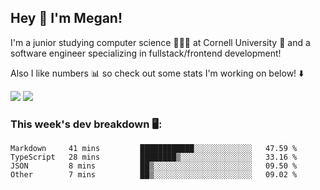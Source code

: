 ## Hey 👋 I'm Megan! 
I'm a junior studying computer science 👩🏻‍💻 at Cornell University 🐻 and a software engineer specializing in fullstack/frontend development!

Also I like numbers 📊 so check out some stats I'm working on below! ⬇️

<img src="https://github-readme-stats.vercel.app/api?username=meganyin13&show_icons=true&hide=stars&count_private=true" />

<img src="https://github-readme-stats.vercel.app/api/top-langs/?username=meganyin13&layout=compact&hide=Jupyter%20Notebook" />

### This week's dev breakdown 🖥:
<!--START_SECTION:waka-->
```text
Markdown     41 mins         ████████████░░░░░░░░░░░░░   47.59 % 
TypeScript   28 mins         ████████▒░░░░░░░░░░░░░░░░   33.16 % 
JSON         8 mins          ██▒░░░░░░░░░░░░░░░░░░░░░░   09.50 % 
Other        7 mins          ██▒░░░░░░░░░░░░░░░░░░░░░░   09.02 % 
```
<!--END_SECTION:waka-->